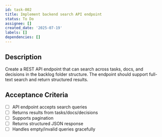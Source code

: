 ```yaml
---
id: task-002
title: Implement backend search API endpoint
status: To Do
assignee: []
created_date: '2025-07-19'
labels: []
dependencies: []
---
```


## Description

Create a REST API endpoint that can search across tasks, docs, and decisions in the backlog folder structure. The endpoint should support full-text search and return structured results.

## Acceptance Criteria

- [ ] API endpoint accepts search queries
- [ ] Returns results from tasks/docs/decisions
- [ ] Supports pagination
- [ ] Returns structured JSON response
- [ ] Handles empty/invalid queries gracefully
